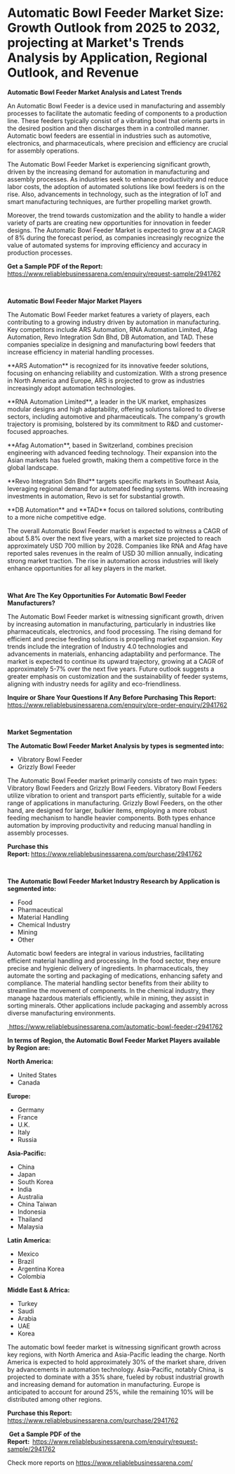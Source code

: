 <p><h1>Automatic Bowl Feeder Market Size: Growth Outlook from 2025 to 2032, projecting at Market's Trends Analysis by Application, Regional Outlook, and Revenue</h1></p><p><strong>Automatic Bowl Feeder Market Analysis and Latest Trends</strong></p>
<p><p>An Automatic Bowl Feeder is a device used in manufacturing and assembly processes to facilitate the automatic feeding of components to a production line. These feeders typically consist of a vibrating bowl that orients parts in the desired position and then discharges them in a controlled manner. Automatic bowl feeders are essential in industries such as automotive, electronics, and pharmaceuticals, where precision and efficiency are crucial for assembly operations.</p><p>The Automatic Bowl Feeder Market is experiencing significant growth, driven by the increasing demand for automation in manufacturing and assembly processes. As industries seek to enhance productivity and reduce labor costs, the adoption of automated solutions like bowl feeders is on the rise. Also, advancements in technology, such as the integration of IoT and smart manufacturing techniques, are further propelling market growth. </p><p>Moreover, the trend towards customization and the ability to handle a wider variety of parts are creating new opportunities for innovation in feeder designs. The Automatic Bowl Feeder Market is expected to grow at a CAGR of 8% during the forecast period, as companies increasingly recognize the value of automated systems for improving efficiency and accuracy in production processes.</p></p>
<p><strong>Get a Sample PDF of the Report:&nbsp;</strong> <a href="https://www.reliablebusinessarena.com/enquiry/request-sample/2941762?utm_campaign=2889&utm_medium=2&utm_source=Github&utm_content=ia&utm_term=15032025&utm_id=automatic-bowl-feeder">https://www.reliablebusinessarena.com/enquiry/request-sample/2941762</a></p>
<p>&nbsp;</p>
<p><strong>Automatic Bowl Feeder Major Market Players</strong></p>
<p><p>The Automatic Bowl Feeder market features a variety of players, each contributing to a growing industry driven by automation in manufacturing. Key competitors include ARS Automation, RNA Automation Limited, Afag Automation, Revo Integration Sdn Bhd, DB Automation, and TAD. These companies specialize in designing and manufacturing bowl feeders that increase efficiency in material handling processes.</p><p>**ARS Automation** is recognized for its innovative feeder solutions, focusing on enhancing reliability and customization. With a strong presence in North America and Europe, ARS is projected to grow as industries increasingly adopt automation technologies.</p><p>**RNA Automation Limited**, a leader in the UK market, emphasizes modular designs and high adaptability, offering solutions tailored to diverse sectors, including automotive and pharmaceuticals. The company's growth trajectory is promising, bolstered by its commitment to R&D and customer-focused approaches.</p><p>**Afag Automation**, based in Switzerland, combines precision engineering with advanced feeding technology. Their expansion into the Asian markets has fueled growth, making them a competitive force in the global landscape. </p><p>**Revo Integration Sdn Bhd** targets specific markets in Southeast Asia, leveraging regional demand for automated feeding systems. With increasing investments in automation, Revo is set for substantial growth.</p><p>**DB Automation** and **TAD** focus on tailored solutions, contributing to a more niche competitive edge. </p><p>The overall Automatic Bowl Feeder market is expected to witness a CAGR of about 5.8% over the next five years, with a market size projected to reach approximately USD 700 million by 2028. Companies like RNA and Afag have reported sales revenues in the realm of USD 30 million annually, indicating strong market traction. The rise in automation across industries will likely enhance opportunities for all key players in the market.</p></p>
<p>&nbsp;</p>
<p><strong>What Are The Key Opportunities For Automatic Bowl Feeder Manufacturers?</strong></p>
<p><p>The Automatic Bowl Feeder market is witnessing significant growth, driven by increasing automation in manufacturing, particularly in industries like pharmaceuticals, electronics, and food processing. The rising demand for efficient and precise feeding solutions is propelling market expansion. Key trends include the integration of Industry 4.0 technologies and advancements in materials, enhancing adaptability and performance. The market is expected to continue its upward trajectory, growing at a CAGR of approximately 5-7% over the next five years. Future outlook suggests a greater emphasis on customization and the sustainability of feeder systems, aligning with industry needs for agility and eco-friendliness.</p></p>
<p><strong>Inquire or Share Your Questions If Any Before Purchasing This Report:</strong> <a href="https://www.reliablebusinessarena.com/enquiry/pre-order-enquiry/2941762?utm_campaign=2889&utm_medium=2&utm_source=Github&utm_content=ia&utm_term=15032025&utm_id=automatic-bowl-feeder">https://www.reliablebusinessarena.com/enquiry/pre-order-enquiry/2941762</a></p>
<p>&nbsp;</p>
<p><strong>Market Segmentation</strong></p>
<p><strong>The Automatic Bowl Feeder Market Analysis by types is segmented into:</strong></p>
<p><ul><li>Vibratory Bowl Feeder</li><li>Grizzly Bowl Feeder</li></ul></p>
<p><p>The Automatic Bowl Feeder market primarily consists of two main types: Vibratory Bowl Feeders and Grizzly Bowl Feeders. Vibratory Bowl Feeders utilize vibration to orient and transport parts efficiently, suitable for a wide range of applications in manufacturing. Grizzly Bowl Feeders, on the other hand, are designed for larger, bulkier items, employing a more robust feeding mechanism to handle heavier components. Both types enhance automation by improving productivity and reducing manual handling in assembly processes.</p></p>
<p><strong>Purchase this Report:&nbsp;</strong><a href="https://www.reliablebusinessarena.com/purchase/2941762?utm_campaign=2889&utm_medium=2&utm_source=Github&utm_content=ia&utm_term=15032025&utm_id=automatic-bowl-feeder">https://www.reliablebusinessarena.com/purchase/2941762</a></p>
<p>&nbsp;</p>
<p><strong>The Automatic Bowl Feeder Market Industry Research by Application is segmented into:</strong></p>
<p><ul><li>Food</li><li>Pharmaceutical</li><li>Material Handling</li><li>Chemical Industry</li><li>Mining</li><li>Other</li></ul></p>
<p><p>Automatic bowl feeders are integral in various industries, facilitating efficient material handling and processing. In the food sector, they ensure precise and hygienic delivery of ingredients. In pharmaceuticals, they automate the sorting and packaging of medications, enhancing safety and compliance. The material handling sector benefits from their ability to streamline the movement of components. In the chemical industry, they manage hazardous materials efficiently, while in mining, they assist in sorting minerals. Other applications include packaging and assembly across diverse manufacturing environments.</p></p>
<p><a href="https://www.reliablebusinessarena.com/automatic-bowl-feeder-r2941762?utm_campaign=2889&utm_medium=2&utm_source=Github&utm_content=ia&utm_term=15032025&utm_id=automatic-bowl-feeder">&nbsp;https://www.reliablebusinessarena.com/automatic-bowl-feeder-r2941762</a></p>
<p><strong>In terms of Region, the Automatic Bowl Feeder Market Players available by Region are:</strong></p>
<p>
    <p> <strong> North America: </strong>
        <ul>
            <li>United States</li>
            <li>Canada</li>
        </ul>
        </p> 
    <p> <strong> Europe: </strong>
        <ul>
            <li>Germany</li>
            <li>France</li>
            <li>U.K.</li>
            <li>Italy</li>
            <li>Russia</li>
        </ul>
        </p> 
    <p> <strong> Asia-Pacific: </strong>
        <ul>
            <li>China</li>
            <li>Japan</li>
            <li>South Korea</li>
            <li>India</li>
            <li>Australia</li>
            <li>China Taiwan</li>
            <li>Indonesia</li>
            <li>Thailand</li>
            <li>Malaysia</li>
        </ul>
        </p> 
    <p> <strong> Latin America: </strong>
        <ul>
            <li>Mexico</li>
            <li>Brazil</li>
            <li>Argentina Korea</li>
            <li>Colombia</li>
        </ul>
        </p> 
    <p> <strong> Middle East & Africa: </strong>
        <ul>
            <li>Turkey</li>
            <li>Saudi</li>
            <li>Arabia</li>
            <li>UAE</li>
            <li>Korea</li>
        </ul>
    </p>
    </p>
<p><p>The automatic bowl feeder market is witnessing significant growth across key regions, with North America and Asia-Pacific leading the charge. North America is expected to hold approximately 30% of the market share, driven by advancements in automation technology. Asia-Pacific, notably China, is projected to dominate with a 35% share, fueled by robust industrial growth and increasing demand for automation in manufacturing. Europe is anticipated to account for around 25%, while the remaining 10% will be distributed among other regions.</p></p>
<p><strong>Purchase this Report: </strong><a href="https://www.reliablebusinessarena.com/purchase/2941762?utm_campaign=2889&utm_medium=2&utm_source=Github&utm_content=ia&utm_term=15032025&utm_id=automatic-bowl-feeder">https://www.reliablebusinessarena.com/purchase/2941762</a></p>
<p>&nbsp;<strong>Get a Sample PDF of the Report:&nbsp;&nbsp;</strong><a href="https://www.reliablebusinessarena.com/enquiry/request-sample/2941762?utm_campaign=2889&utm_medium=2&utm_source=Github&utm_content=ia&utm_term=15032025&utm_id=automatic-bowl-feeder">https://www.reliablebusinessarena.com/enquiry/request-sample/2941762</a></p>
<p><strong></strong></p>
<p>Check more reports on <a href="https://www.reliablebusinessarena.com/?utm_campaign=2889&utm_medium=2&utm_source=Github&utm_content=ia&utm_term=15032025&utm_id=automatic-bowl-feeder">https://www.reliablebusinessarena.com/</a></p>